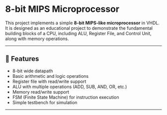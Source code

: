 # 8-bit MIPS Microprocessor

This project implements a simple **8-bit MIPS-like microprocessor** in VHDL.  
It is designed as an educational project to demonstrate the fundamental building blocks of a CPU, including ALU, Register File, and Control Unit, along with memory operations.

---

## 🚀 Features
- 8-bit wide datapath
- Basic arithmetic and logic operations
- Register file with read/write support
- ALU with multiple operations (ADD, SUB, AND, OR, etc.)
- Memory read/write support
- FSM (Finite State Machine) for instruction execution
- Simple testbench for simulation

---
